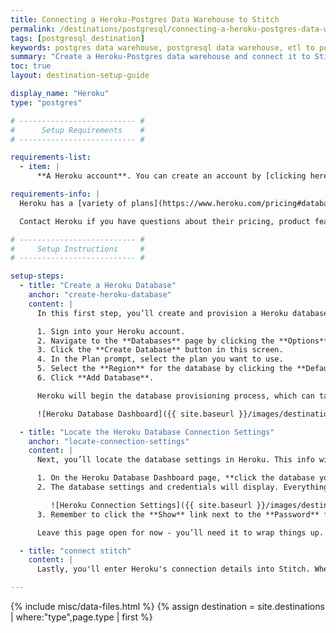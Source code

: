 ```yaml
---
title: Connecting a Heroku-Postgres Data Warehouse to Stitch
permalink: /destinations/postgresql/connecting-a-heroku-postgres-data-warehouse-to-stitch
tags: [postgresql_destination]
keywords: postgres data warehouse, postgresql data warehouse, etl to postgres, postgres etl, postgresql etl, heroku data warehouse, heroku etl, heroku
summary: "Create a Heroku-Postgres data warehouse and connect it to Stitch."
toc: true
layout: destination-setup-guide

display_name: "Heroku"
type: "postgres"

# -------------------------- #
#      Setup Requirements    #
# -------------------------- #

requirements-list:
  - item: |
      **A Heroku account**. You can create an account by [clicking here](https://signup.heroku.com/) or entering `https://signup.heroku.com` in your browser.

requirements-info: |
  Heroku has a [variety of plans](https://www.heroku.com/pricing#databases) to choose from, including a Free option. Check out Heroku’s [Choosing the Right Heroku Postgres Plan article](https://devcenter.heroku.com/articles/heroku-postgres-plans) if you need some help selecting a plan.

  Contact Heroku if you have questions about their pricing, product features, or support.

# -------------------------- #
#     Setup Instructions     #
# -------------------------- #

setup-steps:
  - title: "Create a Heroku Database"
    anchor: "create-heroku-database"
    content: |
      In this first step, you’ll create and provision a Heroku database.

      1. Sign into your Heroku account.
      2. Navigate to the **Databases** page by clicking the **Options** menu (the grid icon next to your avatar in the upper right corner) then **Databases**.
      3. Click the **Create Database** button in this screen.
      4. In the Plan prompt, select the plan you want to use.
      5. Select the **Region** for the database by clicking the **Default Region** drop-down menu.
      6. Click **Add Database**.

      Heroku will begin the database provisioning process, which can take a few minutes. The status of your database will change to **Available** in the Database Dashboard page when things are complete:

      ![Heroku Database Dashboard]({{ site.baseurl }}/images/destinations/heroku-database-dashboard.png)

  - title: "Locate the Heroku Database Connection Settings"
    anchor: "locate-connection-settings"
    content: |
      Next, you’ll locate the database settings in Heroku. This info will be used in the last section to connect Stitch to your Heroku-Postgres destination.

      1. On the Heroku Database Dashboard page, **click the database you just created**.
      2. The database settings and credentials will display. Everything you need is in the **Connection Settings** section of this page:

         ![Heroku Connection Settings]({{ site.baseurl }}/images/destinations/heroku-connection-settings.png)
      3. Remember to click the **Show** link next to the **Password** field to retrieve the user's password.

      Leave this page open for now - you’ll need it to wrap things up.

  - title: "connect stitch"
    content: |
      Lastly, you'll enter Heroku's connection details into Stitch. When you do this, you'll use the **PostgreSQL** destination option, as noted below.

---
```

{% include misc/data-files.html %}
{% assign destination = site.destinations | where:"type",page.type | first %}